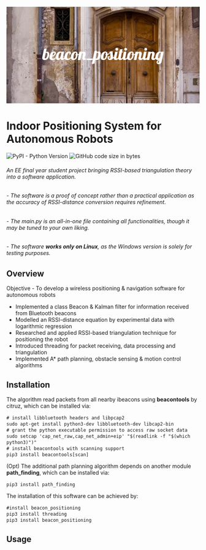 ![](image/beacon_positioning.png)
# Indoor Positioning System for Autonomous Robots 
![PyPI - Python Version](https://img.shields.io/pypi/pyversions/3) ![GitHub code size in bytes](https://img.shields.io/github/languages/code-size/MikeCheuk/beacon_positioning)
###### *An EE final year student project bringing RSSI-based triangulation theory into a software application.* 
###### - The software is a proof of concept rather than a practical application as the accuracy of RSSI-distance conversion requires refinement. 
###### - The main.py is an all-in-one file containing all functionalities, though it may be tuned to your own liking. 
###### - The software **works only on Linux**, as the Windows version is solely for testing purposes.

## Overview

Objective - To develop a wireless positioning & navigation software for autonomous robots
- Implemented a class Beacon & Kalman filter for information received from Bluetooth beacons
- Modelled an RSSI-distance equation by experimental data with logarithmic regression
- Researched and applied RSSI-based triangulation technique for positioning the robot
- Introduced threading for packet receiving, data processing and triangulation  
- Implemented A* path planning, obstacle sensing & motion control algorithms

## Installation
The algorithm read packets from all nearby ibeacons using **beacontools** by citruz, which can be installed via:

    # install libbluetooth headers and libpcap2
    sudo apt-get install python3-dev libbluetooth-dev libcap2-bin
    # grant the python executable permission to access raw socket data
    sudo setcap 'cap_net_raw,cap_net_admin+eip' "$(readlink -f "$(which python3)")"
    # install beacontools with scanning support
    pip3 install beacontools[scan]

(Opt) The additional path planning algorithm depends on another module **path_finding**, which can be installed via:

    pip3 install path_finding
    
The installation of this software can be achieved by:

    #install beacon_positioning
    pip3 install threading
    pip3 install beacon_positioning
  
## Usage


